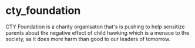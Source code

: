 # cty_foundation
 CTY Foundation is a charity organisaton  that's is pushing to help sensitize parents about the negative effect of  child hawking which is a menace to  the society, as it does more harm than good to our leaders of tomorrow.
